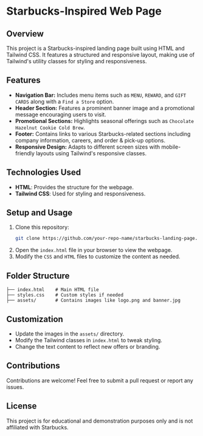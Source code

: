 # Starbucks-Inspired Web Page

## Overview
This project is a Starbucks-inspired landing page built using HTML and Tailwind CSS. It features a structured and responsive layout, making use of Tailwind's utility classes for styling and responsiveness.

## Features
- **Navigation Bar:** Includes menu items such as `MENU`, `REWARD`, and `GIFT CARDS` along with a `Find a Store` option.
- **Header Section:** Features a prominent banner image and a promotional message encouraging users to visit.
- **Promotional Sections:** Highlights seasonal offerings such as `Chocolate Hazelnut Cookie Cold Brew`.
- **Footer:** Contains links to various Starbucks-related sections including company information, careers, and order & pick-up options.
- **Responsive Design:** Adapts to different screen sizes with mobile-friendly layouts using Tailwind's responsive classes.

## Technologies Used
- **HTML**: Provides the structure for the webpage.
- **Tailwind CSS**: Used for styling and responsiveness.

## Setup and Usage
1. Clone this repository:
   ```sh
   git clone https://github.com/your-repo-name/starbucks-landing-page.git
   ```
2. Open the `index.html` file in your browser to view the webpage.
3. Modify the `CSS` and `HTML` files to customize the content as needed.

## Folder Structure
```
├── index.html    # Main HTML file
├── styles.css    # Custom styles if needed
├── assets/       # Contains images like logo.png and banner.jpg
```

## Customization
- Update the images in the `assets/` directory.
- Modify the Tailwind classes in `index.html` to tweak styling.
- Change the text content to reflect new offers or branding.

## Contributions
Contributions are welcome! Feel free to submit a pull request or report any issues.

## License
This project is for educational and demonstration purposes only and is not affiliated with Starbucks.
